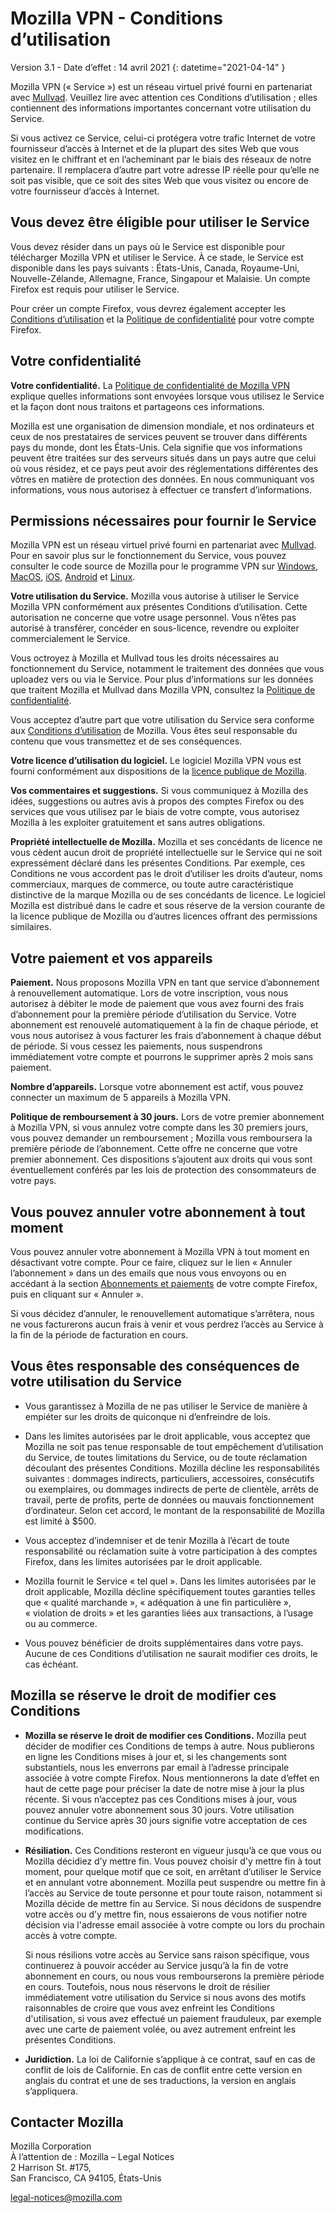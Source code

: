 # Mozilla VPN - Conditions d’utilisation

Version 3.1 - Date d’effet : 14 avril 2021
{: datetime="2021-04-14" }

Mozilla VPN (« Service ») est un réseau virtuel privé fourni en partenariat avec [Mullvad](https://mullvad.net). Veuillez lire avec attention ces Conditions d’utilisation ; elles contiennent des informations importantes concernant votre utilisation du Service.

Si vous activez ce Service, celui-ci protégera votre trafic Internet de votre fournisseur d’accès à Internet et de la plupart des sites Web que vous visitez en le chiffrant et en l’acheminant par le biais des réseaux de notre partenaire. Il remplacera d’autre part votre adresse IP réelle pour qu’elle ne soit pas visible, que ce soit des sites Web que vous visitez ou encore de votre fournisseur d’accès à Internet.

## Vous devez être éligible pour utiliser le Service

Vous devez résider dans un pays où le Service est disponible pour télécharger Mozilla VPN et utiliser le Service. À ce stade, le Service est disponible dans les pays suivants : États-Unis, Canada, Royaume-Uni, Nouvelle-Zélande, Allemagne, France, Singapour et Malaisie. Un compte Firefox est requis pour utiliser le Service.

Pour créer un compte Firefox, vous devrez également accepter les [Conditions d’utilisation](https://www.mozilla.org/about/legal/terms/services/) et la [Politique de confidentialité](https://www.mozilla.org/privacy/firefox/) pour votre compte Firefox.

## Votre confidentialité

__Votre confidentialité.__ La [Politique de confidentialité de Mozilla VPN](https://www.mozilla.org/privacy/mozilla-vpn/) explique quelles informations sont envoyées lorsque vous utilisez le Service et la façon dont nous traitons et partageons ces informations.

Mozilla est une organisation de dimension mondiale, et nos ordinateurs et ceux de nos prestataires de services peuvent se trouver dans différents pays du monde, dont les États-Unis. Cela signifie que vos informations peuvent être traitées sur des serveurs situés dans un pays autre que celui où vous résidez, et ce pays peut avoir des réglementations différentes des vôtres en matière de protection des données. En nous communiquant vos informations, vous nous autorisez à effectuer ce transfert d’informations.

## Permissions nécessaires pour fournir le Service

Mozilla VPN est un réseau virtuel privé fourni en partenariat avec [Mullvad](https://mullvad.net). Pour en savoir plus sur le fonctionnement du Service, vous pouvez consulter le code source de Mozilla pour le programme VPN sur [Windows](https://github.com/mozilla-services/guardian-vpn-windows), [MacOS](https://github.com/mozilla-mobile/mozilla-vpn-client/), [iOS](https://github.com/mozilla-mobile/guardian-vpn-ios), [Android](https://github.com/mozilla-mobile/guardian-vpn-android) et [Linux](https://github.com/mozilla-mobile/mozilla-vpn-client/).

__Votre utilisation du Service.__ Mozilla vous autorise à utiliser le Service Mozilla VPN conformément aux présentes Conditions d’utilisation. Cette autorisation ne concerne que votre usage personnel. Vous n’êtes pas autorisé à transférer, concéder en sous-licence, revendre ou exploiter commercialement le Service.

Vous octroyez à Mozilla et Mullvad tous les droits nécessaires au fonctionnement du Service, notamment le traitement des données que vous uploadez vers ou via le Service. Pour plus d’informations sur les données que traitent Mozilla et Mullvad dans Mozilla VPN, consultez la [Politique de confidentialité](https://www.mozilla.org/privacy/mozilla-vpn/).

Vous acceptez d’autre part que votre utilisation du Service sera conforme aux [Conditions d’utilisation](https://www.mozilla.org/about/legal/acceptable-use/) de Mozilla. Vous êtes seul responsable du contenu que vous transmettez et de ses conséquences.

__Votre licence d’utilisation du logiciel.__ Le logiciel Mozilla VPN vous est fourni conformément aux dispositions de la [licence publique de Mozilla](https://www.mozilla.org/en-US/MPL/).

__Vos commentaires et suggestions.__ Si vous communiquez à Mozilla des idées, suggestions ou autres avis à propos des comptes Firefox ou des services que vous utilisez par le biais de votre compte, vous autorisez Mozilla à les exploiter gratuitement et sans autres obligations.

__Propriété intellectuelle de Mozilla.__ Mozilla et ses concédants de licence ne vous cèdent aucun droit de propriété intellectuelle sur le Service qui ne soit expressément déclaré dans les présentes Conditions. Par exemple, ces Conditions ne vous accordent pas le droit d’utiliser les droits d’auteur, noms commerciaux, marques de commerce, ou toute autre caractéristique distinctive de la marque Mozilla ou de ses concédants de licence. Le logiciel Mozilla est distribué dans le cadre et sous réserve de la version courante de la licence publique de Mozilla ou d’autres licences offrant des permissions similaires.

## Votre paiement et vos appareils

__Paiement.__ Nous proposons Mozilla VPN en tant que service d’abonnement à renouvellement automatique. Lors de votre inscription, vous nous autorisez à débiter le mode de paiement que vous avez fourni des frais d’abonnement pour la première période d’utilisation du Service. Votre abonnement est renouvelé automatiquement à la fin de chaque période, et vous nous autorisez à vous facturer les frais d’abonnement à chaque début de période. Si vous cessez les paiements, nous suspendrons immédiatement votre compte et pourrons le supprimer après 2 mois sans paiement.

__Nombre d’appareils.__ Lorsque votre abonnement est actif, vous pouvez connecter un maximum de 5 appareils à Mozilla VPN.

__Politique de remboursement à 30 jours.__ Lors de votre premier abonnement à Mozilla VPN, si vous annulez votre compte dans les 30 premiers jours, vous pouvez demander un remboursement ; Mozilla vous remboursera la première période de l’abonnement. Cette offre ne concerne que votre premier abonnement. Ces dispositions s’ajoutent aux droits qui vous sont éventuellement conférés par les lois de protection des consommateurs de votre pays.

## Vous pouvez annuler votre abonnement à tout moment

Vous pouvez annuler votre abonnement à Mozilla VPN à tout moment en désactivant votre compte. Pour ce faire, cliquez sur le lien « Annuler l’abonnement » dans un des emails que nous vous envoyons ou en accédant à la section [Abonnements et paiements](https://subscriptions.firefox.com) de votre compte Firefox, puis en cliquant sur « Annuler ».

Si vous décidez d’annuler, le renouvellement automatique s’arrêtera, nous ne vous facturerons aucun frais à venir et vous perdrez l’accès au Service à la fin de la période de facturation en cours.

## Vous êtes responsable des conséquences de votre utilisation du Service

* Vous garantissez à Mozilla de ne pas utiliser le Service de manière à empiéter sur les droits de quiconque ni d’enfreindre de lois.

* Dans les limites autorisées par le droit applicable, vous acceptez que Mozilla ne soit pas tenue responsable de tout empêchement d’utilisation du Service, de toutes limitations du Service, ou de toute réclamation découlant des présentes Conditions. Mozilla décline les responsabilités suivantes : dommages indirects, particuliers, accessoires, consécutifs ou exemplaires, ou dommages indirects de perte de clientèle, arrêts de travail, perte de profits, perte de données ou mauvais fonctionnement d’ordinateur. Selon cet accord, le montant de la responsabilité de Mozilla est limité à $500.

* Vous acceptez d’indemniser et de tenir Mozilla à l’écart de toute responsabilité ou réclamation suite à votre participation à des comptes Firefox, dans les limites autorisées par le droit applicable.

* Mozilla fournit le Service « tel quel ». Dans les limites autorisées par le droit applicable, Mozilla décline spécifiquement toutes garanties telles que « qualité marchande », « adéquation à une fin particulière », « violation de droits » et les garanties liées aux transactions, à l’usage ou au commerce.

* Vous pouvez bénéficier de droits supplémentaires dans votre pays. Aucune de ces Conditions d’utilisation ne saurait modifier ces droits, le cas échéant.

## Mozilla se réserve le droit de modifier ces Conditions

* __Mozilla se réserve le droit de modifier ces Conditions.__ Mozilla peut décider de modifier ces Conditions de temps à autre. Nous publierons en ligne les Conditions mises à jour et, si les changements sont substantiels, nous les enverrons par email à l’adresse principale associée à votre compte Firefox. Nous mentionnerons la date d’effet en haut de cette page pour préciser la date de notre mise à jour la plus récente. Si vous n’acceptez pas ces Conditions mises à jour, vous pouvez annuler votre abonnement sous 30 jours. Votre utilisation continue du Service après 30 jours signifie votre acceptation de ces modifications.

* __Résiliation.__ Ces Conditions resteront en vigueur jusqu’à ce que vous ou Mozilla décidiez d’y mettre fin. Vous pouvez choisir d'y mettre fin à tout moment, pour quelque motif que ce soit, en arrêtant d’utiliser le Service et en annulant votre abonnement. Mozilla peut suspendre ou mettre fin à l’accès au Service de toute personne et pour toute raison, notamment si Mozilla décide de mettre fin au Service. Si nous décidons de suspendre votre accès ou d’y mettre fin, nous essaierons de vous notifier notre décision via l'adresse email associée à votre compte ou lors du prochain accès à votre compte.

  Si nous résilions votre accès au Service sans raison spécifique, vous continuerez à pouvoir accéder au Service jusqu’à la fin de votre abonnement en cours, ou nous vous rembourserons la première période en cours. Toutefois, nous nous réservons le droit de résilier immédiatement votre utilisation du Service si nous avons des motifs raisonnables de croire que vous avez enfreint les Conditions d'utilisation, si vous avez effectué un paiement frauduleux, par exemple avec une carte de paiement volée, ou avez autrement enfreint les présentes Conditions.

* __Juridiction.__ La loi de Californie s’applique à ce contrat, sauf en cas de conflit de lois de Californie. En cas de conflit entre cette version en anglais du contrat et une de ses traductions, la version en anglais s’appliquera.

## Contacter Mozilla

Mozilla Corporation  
À l’attention de : Mozilla – Legal Notices  
2 Harrison St. #175,  
San Francisco, CA 94105, États-Unis  

legal-notices@mozilla.com
